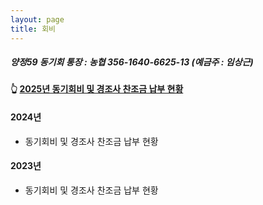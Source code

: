 ```yaml
---
layout: page
title: 회비
---
```

##### 양정59 동기회 통장 : 농협 356-1640-6625-13 (예금주 : 임상근) 

#### 👆 [2025년 동기회비 및 경조사 찬조금 납부 현황](https://docs.google.com/spreadsheets/d/1HMI_L2i80J2AddXUYgCgSL_xtLxiVofLWATfxNN3tZM/edit?usp=sharing)
#### 2024년

- 동기회비 및 경조사 찬조금 납부 현황

#### 2023년

- 동기회비 및 경조사 찬조금 납부 현황

  
